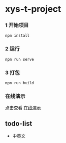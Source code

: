 # xys-t-project

### 1 开始项目
```
npm install
```

### 2 运行
```
npm run serve
```

### 3 打包
```
npm run build
```

### 在线演示
点击查看 [在线演示](https://xueyueshuai.github.io/t/web_dist)

##  todo-list
- 中英文